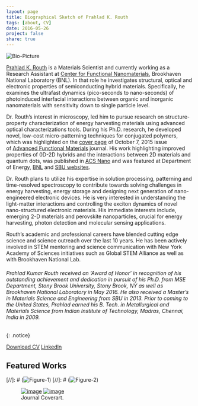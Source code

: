 ```yaml
---
layout: page
title: Biographical Sketch of Prahlad K. Routh
tags: [about, CV]
date: 2016-05-26
project: false
share: true
---
```

    
![Bio-Picture](http://127.0.0.1:4000/images/Portrait-prahlad-2.jpg)

[Prahlad K. Routh](http://www.prahlad.xyz) is a Materials Scientist and currently working as a Research Assistant at [Center for Functional Nanomaterials](http://www.bnl.gov/cfn/), Brookhaven National Laboratory (BNL). In that role he investigates structural, optical and electronic properties of semiconducting hybrid materials. Specifically, he examines the ultrafast dynamics (pico-seconds to nano-seconds) of photoinduced interfacial interactions between organic and inorganic nanomaterials with sensitivity down to single particle level. 

Dr. Routh’s interest in microscopy, led him to pursue research on structure-property characterization of energy harvesting materials using advanced optical characterizations tools. During his Ph.D. research, he developed novel, low-cost micro-patterning techniques for conjugated polymers, which was highlighted on the [cover page](http://doi.org/10.1002/adfm.201570244) of October 7, 2015 issue of [Advanced Functional Materials](http://doi.org/10.1002/adfm.201502463) journal. His work highlighting improved properties of 0D-2D hybrids and the interactions between 2D materials and quantum dots, was published in [ACS Nano](http://doi.org/10.1021/acsnano.6b01538) and was featured at Department of Energy, [BNL](https://www.bnl.gov/newsroom/news.php?a=11829) and [SBU websites](http://www.stonybrook.edu/happenings/research/sbu-grad-students-help-pioneer-new-approach-for-improving-solar-cells/).

Dr. Routh plans to utilize his expertise in solution processing, patterning and time-resolved spectroscopy to contribute towards solving challenges in energy harvesting, energy storage and designing next generation of nano-engineered electronic devices. He is very interested in understanding the light-matter interactions and controlling the exciton dynamics of novel nano-structured electronic materials.  His immediate interests include, emerging 2-D materials and perovskite nanoparticles, crucial for energy harvesting, photon detection and molecular sensing applications.


Routh’s academic and professional careers have blended cutting edge science and science outreach over the last 10 years. He has been actively involved in STEM mentoring and science communication with New York Academy of Sciences initiatives such as Global STEM Alliance as well as with Brookhaven National Lab.


###### Prahlad Kumar Routh received an ‘Award of Honor’ in recognition of his outstanding achievement and dedication in pursuit of his Ph.D. from MSE Department, Stony Brook University, Stony Brook, NY as well as Brookhaven National Laboratory in May 2016. He also received a Master’s in Materials Science and Engineering from SBU in 2013. Prior to coming to the United States, Prahlad earned his B. Tech. in Metallurgical and Materials Science from Indian Institute of Technology, Madras, Chennai, India in 2009. 
{: .notice}

	
<a href="{{site.url}}/Downloads/CV_PKR.pdf" class="btn btn-warning">Download CV</a>  <a href="http://www.linkedin.com/in/prouth" class="btn btn-info">LinkedIn</a>

[CV]:{{site.url}}/Downloads/CV_PKR.pdf


## Featured Works

[//]: # (![Figure-1]({{site.url}}/Downloads/adfm.png))
[//]: # (![Figure-2]({{site.url}}/Downloads/chemcomm.png))

<figure class="half">
	<a href="http://doi.org/10.1002/adfm.201570244"><img src="{{site.url}}/Downloads/adfm.png" alt="image"></a>
	<a href="http://pubs.rsc.org/en/content/articlepdf/2014/cc/c3cc47975g"><img src="{{site.url}}/Downloads/chemcomm.png" alt="image"></a>
	<figcaption>Journal Coverart.</figcaption>
</figure>



